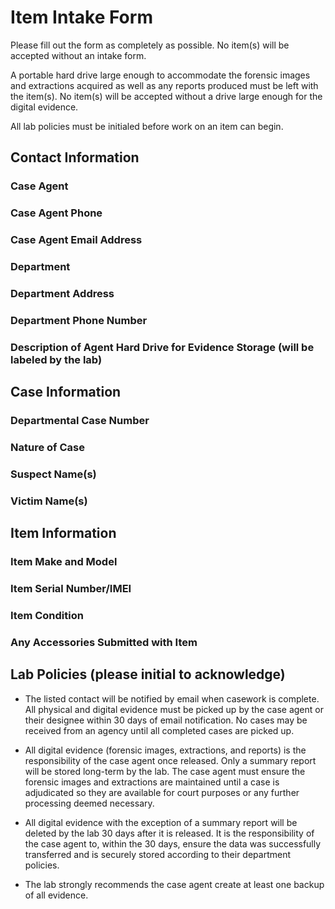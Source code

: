 # Item Intake Form

Please fill out the form as completely as possible. No item(s) will be accepted without an intake form.

A portable hard drive large enough to accommodate the forensic images and extractions acquired as well as any reports produced must be left with the item(s). No item(s) will be accepted without a drive large enough for the digital evidence.

All lab policies must be initialed before work on an item can begin.

## Contact Information

### Case Agent

### Case Agent Phone

### Case Agent Email Address

### Department

### Department Address

### Department Phone Number

### Description of Agent Hard Drive for Evidence Storage (will be labeled by the lab)

## Case Information

### Departmental Case Number

### Nature of Case

### Suspect Name(s)

### Victim Name(s)

## Item Information

### Item Make and Model

### Item Serial Number/IMEI

### Item Condition

### Any Accessories Submitted with Item

## Lab Policies (please initial to acknowledge)

* The listed contact will be notified by email when casework is complete. All physical and digital evidence must be picked up by the case agent or their designee within 30 days of email notification. No cases may be received from an agency until all completed cases are picked up.

* All digital evidence (forensic images, extractions, and reports) is the responsibility of the case agent once released. Only a summary report will be stored long-term by the lab. The case agent must ensure the forensic images and extractions are maintained until a case is adjudicated so they are available for court purposes or any further processing deemed necessary.

* All digital evidence with the exception of a summary report will be deleted by the lab 30 days after it is released. It is the responsibility of the case agent to, within the 30 days, ensure the data was successfully transferred and is securely stored according to their department policies.

* The lab strongly recommends the case agent create at least one backup of all evidence.
